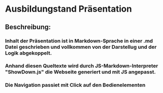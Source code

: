 Ausbildungstand Präsentation 
=============================
## Beschreibung:
### Inhalt der Präsentation ist in Markdown-Sprache in einer .md Datei geschrieben und vollkommen von der Darstellug und der Logik abgekoppelt. 
### Anhand diesen Queltexte wird durch JS-Markdown-Interpreter "ShowDown.js" die Webseite generiert und mit JS angepasst.
### Die Navigation passiet mit Click auf den Bedienelementen